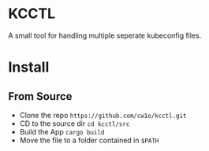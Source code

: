 # KCCTL

A small tool for handling multiple seperate kubeconfig files.

# Install

## From Source
- Clone the repo `https://github.com/cw1o/kcctl.git`
- CD to the source dir `cd kcctl/src`
- Build the App `cargo build`
- Move the file to a folder contained in `$PATH`
